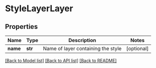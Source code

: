 # StyleLayerLayer

## Properties
Name | Type | Description | Notes
------------ | ------------- | ------------- | -------------
**name** | **str** | Name of layer containing the style | [optional] 

[[Back to Model list]](../README.md#documentation-for-models) [[Back to API list]](../README.md#documentation-for-api-endpoints) [[Back to README]](../README.md)


